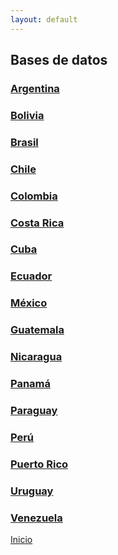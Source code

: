 ```yaml
---
layout: default
---
```



## Bases de datos 

### [Argentina](./argentina.html)

### [Bolivia](./bolivia.html)

### [Brasil](./brasil.html)

### [Chile](./chile.html)

### [Colombia](./colombia.html)

### [Costa Rica](./costarica.html)

### [Cuba](./cuba.html)

### [Ecuador](./ecuador.html)

### [México](./mexico.html)

### [Guatemala](./guatemala.html)

### [Nicaragua](./nicaragua.html)

### [Panamá](./panama.html)

### [Paraguay](./paraguay.html)

### [Perú](./peru.html)

### [Puerto Rico](./puertorico.html)

### [Uruguay](./uruguay.html)

### [Venezuela](./venezuela.html)


[Inicio](./)
